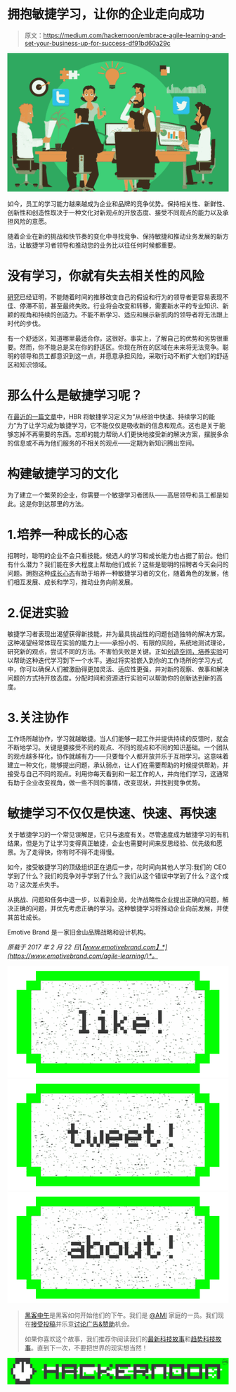 # 拥抱敏捷学习，让你的企业走向成功

> 原文：<https://medium.com/hackernoon/embrace-agile-learning-and-set-your-business-up-for-success-df91bd60a29c>

![](img/c6944e68530b80386be9161d70487870.png)

如今，员工的学习能力越来越成为企业和品牌的竞争优势。保持相关性、新鲜性、创新性和创造性取决于一种文化对新观点的开放态度、接受不同观点的能力以及承担风险的意愿。

随着企业在新的挑战和快节奏的变化中寻找竞争、保持敏捷和推动业务发展的新方法，让敏捷学习者领导和推动您的业务比以往任何时候都重要。

# 没有学习，你就有失去相关性的风险

[研究](https://hbr.org/2015/12/4-ways-to-become-a-better-learner?referral=02532&cm_vc=rr_home_page.for_you)已经证明，不能随着时间的推移改变自己的假设和行为的领导者更容易表现不佳、停滞不前，甚至最终失败。行业将会改变和转移，需要新水平的专业知识、新颖的视角和持续的创造力。不能不断学习、适应和展示新肌肉的领导者将无法跟上时代的步伐。

有一个舒适区，知道哪里最适合你，这很好。事实上，了解自己的优势和劣势很重要。然而，你不能总是呆在你的舒适区。你现在所在的区域在未来将无法竞争。聪明的领导和员工都意识到这一点，并愿意承担风险，采取行动不断扩大他们的舒适区和知识领域。

# 那么什么是敏捷学习呢？

在[最近的一篇文章](https://hbr.org/2015/12/4-ways-to-become-a-better-learner?referral=02532&cm_vc=rr_home_page.for_you)中，HBR 将敏捷学习定义为“从经验中快速、持续学习的能力”为了让学习成为敏捷学习，它不能仅仅是吸收新的信息和观点。这也是关于能够忘掉不再需要的东西。忘却的能力帮助人们更快地接受新的解决方案，摆脱多余的信息或不再为他们服务的不相关的观点——定期为新知识腾出空间。

# 构建敏捷学习的文化

为了建立一个繁荣的企业，你需要一个敏捷学习者团队——高层领导和员工都是如此。这是你到达那里的方法。

# 1.培养一种成长的心态

招聘时，聪明的企业不会只看技能。候选人的学习和成长能力也占据了前台。他们有什么潜力？我们能在多大程度上帮助他们成长？这些是聪明的招聘者今天会问的问题。拥抱这种[成长心态](https://www.emotivebrand.com/growth-mindset-drives-business/)有助于培养一种敏捷学习者的文化，随着角色的发展，他们相互发展、成长和学习，推动业务向前发展。

# 2.促进实验

敏捷学习者表现出渴望获得新技能，并为最具挑战性的问题创造独特的解决方案。这种渴望经常体现在实验的能力上——承担小的、有限的风险，系统地测试理论，研究新的观点，尝试不同的方法。不害怕失败是关键。正如[创造空间，培养实验](https://www.emotivebrand.com/leading-digital-transformation/)可以帮助这种迭代学习到下一个水平。通过将实验嵌入到你的工作场所的学习方式中，你可以确保人们被激励得更加灵活、适应性更强，并对新的观察、做事和解决问题的方式持开放态度。分配时间和资源进行实验可以帮助你的创新达到新的高度。

# 3.关注协作

工作场所越协作，学习就越敏捷。当人们能够一起工作并提供持续的反馈时，就会不断地学习。关键是要接受不同的观点、不同的观点和不同的知识基础。一个团队的观点越多样化，协作就越有力——只要每个人都开放并乐于互相学习。这意味着建立一种文化，能够提出问题，承认弱点，让人们在需要帮助的时候提供帮助，并接受与自己不同的观点。利用你每天看到和一起工作的人，并向他们学习，这通常有助于企业改变视角，做一些不同的事情，改变现状，并找到竞争优势。

# 敏捷学习不仅仅是快速、快速、再快速

关于敏捷学习的一个常见误解是，它只与速度有关。尽管速度成为敏捷学习的有机结果，但是为了让学习变得真正敏捷，企业也需要时间来反思经验、优先级和愿景。为了走得快，你有时不得不走得慢。

如今，接受敏捷学习的顶级组织正在退后一步，花时间向其他人学习:我们的 CEO 学到了什么？我们的竞争对手学到了什么？我们从这个错误中学到了什么？这个成功？这次差点失手。

从挑战、问题和任务中退一步，以看到全局，允许战略性企业提出正确的问题，解决正确的问题，并优先考虑正确的学习。这种敏捷学习将推动企业向前发展，并使其茁壮成长。

Emotive Brand 是一家旧金山品牌战略和设计机构。

*原载于 2017 年 2 月 22 日*[*【www.emotivebrand.com】*](https://www.emotivebrand.com/agile-learning/)*。*

[![](img/50ef4044ecd4e250b5d50f368b775d38.png)](http://bit.ly/HackernoonFB)[![](img/979d9a46439d5aebbdcdca574e21dc81.png)](https://goo.gl/k7XYbx)[![](img/2930ba6bd2c12218fdbbf7e02c8746ff.png)](https://goo.gl/4ofytp)

> [黑客中午](http://bit.ly/Hackernoon)是黑客如何开始他们的下午。我们是 [@AMI](http://bit.ly/atAMIatAMI) 家庭的一员。我们现在[接受投稿](http://bit.ly/hackernoonsubmission)并乐意[讨论广告&赞助](mailto:partners@amipublications.com)机会。
> 
> 如果你喜欢这个故事，我们推荐你阅读我们的[最新科技故事](http://bit.ly/hackernoonlatestt)和[趋势科技故事](https://hackernoon.com/trending)。直到下一次，不要把世界的现实想当然！

![](img/be0ca55ba73a573dce11effb2ee80d56.png)